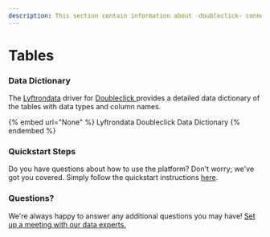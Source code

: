 ```yaml
---
description: This section contain information about -doubleclick- connector tables information
---
```


# Tables

### Data Dictionary

The [Lyftrondata](https://www.lyftrondata.com/) driver for [ Doubleclick ](None/)[ ](https://www.lyftrondata.com/integration/-doubleclick-/)provides a detailed data dictionary of the tables with data types and column names.

{% embed url="None" %}
Lyftrondata  Doubleclick  Data Dictionary
{% endembed %}

### Quickstart Steps

Do you have questions about how to use the platform? Don't worry; we've got you covered. Simply follow the quickstart instructions [here](../README.md).

### Questions? <a href="#questions" id="questions"></a>

We're always happy to answer any additional questions you may have! [Set up a meeting with our data experts.](https://www.lyftrondata.com/book-a-meeting/)

